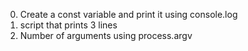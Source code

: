 0. Create a const variable and print it using console.log
1. script that prints 3 lines
2. Number of arguments using process.argv
